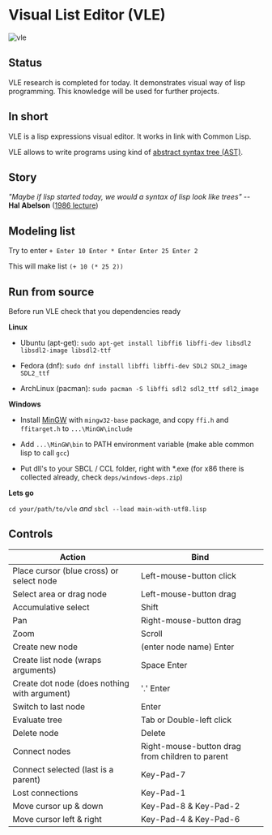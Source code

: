 # Visual List Editor (VLE)
![vle](https://github.com/honix/Visual-List-Editor/blob/master/wiki/fibonacci.png)

## Status
VLE research is completed for today. It demonstrates visual way of lisp programming. This knowledge will be used for further projects.

## In short
VLE is a lisp expressions visual editor. It works in link with Common Lisp.

VLE allows to write programs using kind of [abstract syntax tree (AST)](https://en.wikipedia.org/wiki/Abstract_syntax_tree).

## Story
*"Maybe if lisp started today, we would a syntax of lisp look like trees"* -- **Hal Abelson** ([1986 lecture](https://www.youtube.com/watch?v=XYKRVNQ_MqE&feature=youtu.be&t=34m33s))

## Modeling list
Try to enter
```+ Enter 10 Enter * Enter Enter 25 Enter 2```

This will make list
```(+ 10 (* 25 2))```

## Run from source
Before run VLE check that you dependencies ready

**Linux**

- Ubuntu (apt-get): ```sudo apt-get install libffi6 libffi-dev libsdl2 libsdl2-image libsdl2-ttf```

- Fedora (dnf): ```sudo dnf install libffi libffi-dev SDL2 SDL2_image SDL2_ttf```

- ArchLinux (pacman): ```sudo pacman -S libffi sdl2 sdl2_ttf sdl2_image```

**Windows**

- Install [MinGW](https://sourceforge.net/projects/mingw/files/Installer) with ```mingw32-base``` package, and copy ```ffi.h``` and ```ffitarget.h``` to ```...\MinGW\include```

- Add ```...\MinGW\bin``` to PATH environment variable (make able common lisp to call ```gcc```)

- Put dll's to your SBCL / CCL folder, right with *.exe (for x86 there is collected already, check ```deps/windows-deps.zip```)

**Lets go**

```cd your/path/to/vle``` *and* ```sbcl --load main-with-utf8.lisp```

## Controls
Action | Bind
-------|------
Place cursor (blue cross) or select node | Left-mouse-button click
Select area or drag node | Left-mouse-button drag
Accumulative select | Shift
Pan | Right-mouse-button drag
Zoom | Scroll
Create new node | (enter node name) Enter
Create list node (wraps arguments) | Space Enter
Create dot node (does nothing with argument) | '.' Enter
Switch to last node | Enter
Evaluate tree | Tab or Double-left click
Delete node | Delete
Connect nodes | Right-mouse-button drag from children to parent
Connect selected (last is a parent)| Key-Pad-7
Lost connections | Key-Pad-1
Move cursor up & down | Key-Pad-8 & Key-Pad-2
Move cursor left & right | Key-Pad-4 & Key-Pad-6
